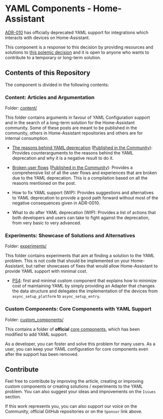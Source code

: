 # YAML Components - Home-Assistant
[ADR-010](https://github.com/home-assistant/architecture/blob/eeb2b93527ccf868745c11ff3e321e21b1bb90cd/adr/0010-integration-configuration.md) has officially deprecated YAML support for integrations which interacts with devices on Home-Assistant.

This component is a response to this decision by providing resources and solutions to [this polemic decision](https://community.home-assistant.io/t/the-future-of-yaml/186879) and it is open to anyone who wants to contribute to a temporary or long-term solution.

## Contents of this Repository

The component is divided in the following contents:

### Content: Articles and Argumentation

Folder: [content/](content/)

This folder contains arguments in favour of YAML Configuration support and in the search of a long-term solution for the Home-Assistant community. Some of these posts are meant to be published in the community, others in Home-Assistant repositories and others are for internal consumption.

* [The reasons behind YAML deprecation](content/the-reasons-behind.md) ([Published in the Community](https://community.home-assistant.io/t/the-future-of-yaml/186879/632)): Provides counterarguments to the reasons behind the YAML deprecation and why it is a negative result to do it.

* [Broken user flows](content/broken-user-flows.md) ([Published in the Community](https://community.home-assistant.io/t/the-future-of-yaml/186879/641)): Provides a comprehensive list of all the user flows and experiences that are broken due to the YAML deprecation. This is a compilation based on all the reasons mentioned on the post.

* How to fix YAML support (WIP): Provides suggestions and alternatives to YAML deprecation to provide a good path forward without most of the negative consequences given in ADR-0010.

* What to do after YAML deprecation (WIP): Provides a list of actions that both developers and users can take to fight against the deprecation, from very basic to very advanced.

### Experiments: Showcase of Solutions and Alternatives

Folder: [experiments/](experiments/)

This folder contains experiments that aim at finding a solution to the YAML problem. This is not code that should be implemented on your Home-Assistant, but rather showcases of fixes that would allow Home-Assistant to provide YAML support with minimal cost.

* [PS4](experiments/ps4/): first and minimal custom component that explains how to minimize cost of maintaining YAML by simply providing an Adapter that changes the data structure and delegates the implementation of the devices from `async_setup_platform` to `async_setup_entry`.

### Custom Components: Core Components with YAML Support

Folder: [custom_components/](custom_components/)

This contains a folder of **official** [core components](https://github.com/home-assistant/core/tree/dev/homeassistant/components), which has been modified to add YAML support.

As a developer, you can foster and solve this problem for many users. As a user, you can keep your YAML configuration for core components even after the support has been removed.

## Contribute

Feel free to contribute by improving the article, creating or improving custom components or creating solutions / experiments to the YAML problem. You can also suggest your ideas and improvements on the `Issues` section.

If this work represents you, you can also support our voice on the Community, official GitHub repositories or on the `Sponsor` link above.
